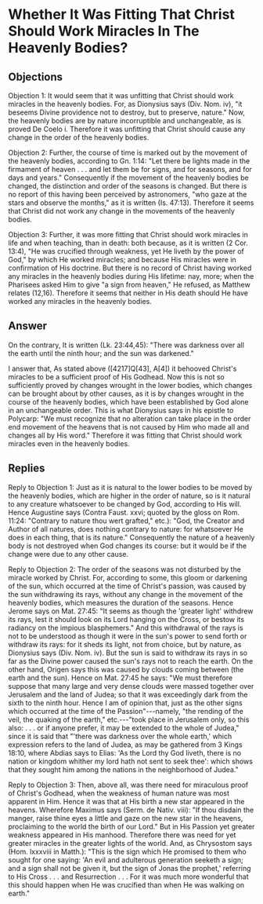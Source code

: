 # Whether It Was Fitting That Christ Should Work Miracles In The Heavenly Bodies?

## Objections

Objection 1: It would seem that it was unfitting that Christ should work miracles in the heavenly bodies. For, as Dionysius says (Div. Nom. iv), "it beseems Divine providence not to destroy, but to preserve, nature." Now, the heavenly bodies are by nature incorruptible and unchangeable, as is proved De Coelo i. Therefore it was unfitting that Christ should cause any change in the order of the heavenly bodies.

Objection 2: Further, the course of time is marked out by the movement of the heavenly bodies, according to Gn. 1:14: "Let there be lights made in the firmament of heaven . . . and let them be for signs, and for seasons, and for days and years." Consequently if the movement of the heavenly bodies be changed, the distinction and order of the seasons is changed. But there is no report of this having been perceived by astronomers, "who gaze at the stars and observe the months," as it is written (Is. 47:13). Therefore it seems that Christ did not work any change in the movements of the heavenly bodies.

Objection 3: Further, it was more fitting that Christ should work miracles in life and when teaching, than in death: both because, as it is written (2 Cor. 13:4), "He was crucified through weakness, yet He liveth by the power of God," by which He worked miracles; and because His miracles were in confirmation of His doctrine. But there is no record of Christ having worked any miracles in the heavenly bodies during His lifetime: nay, more; when the Pharisees asked Him to give "a sign from heaven," He refused, as Matthew relates (12,16). Therefore it seems that neither in His death should He have worked any miracles in the heavenly bodies.

## Answer

On the contrary, It is written (Lk. 23:44,45): "There was darkness over all the earth until the ninth hour; and the sun was darkened."

I answer that, As stated above ([4217]Q[43], A[4]) it behooved Christ's miracles to be a sufficient proof of His Godhead. Now this is not so sufficiently proved by changes wrought in the lower bodies, which changes can be brought about by other causes, as it is by changes wrought in the course of the heavenly bodies, which have been established by God alone in an unchangeable order. This is what Dionysius says in his epistle to Polycarp: "We must recognize that no alteration can take place in the order end movement of the heavens that is not caused by Him who made all and changes all by His word." Therefore it was fitting that Christ should work miracles even in the heavenly bodies.

## Replies

Reply to Objection 1: Just as it is natural to the lower bodies to be moved by the heavenly bodies, which are higher in the order of nature, so is it natural to any creature whatsoever to be changed by God, according to His will. Hence Augustine says (Contra Faust. xxvi; quoted by the gloss on Rom. 11:24: "Contrary to nature thou wert grafted," etc.): "God, the Creator and Author of all natures, does nothing contrary to nature: for whatsoever He does in each thing, that is its nature." Consequently the nature of a heavenly body is not destroyed when God changes its course: but it would be if the change were due to any other cause.

Reply to Objection 2: The order of the seasons was not disturbed by the miracle worked by Christ. For, according to some, this gloom or darkening of the sun, which occurred at the time of Christ's passion, was caused by the sun withdrawing its rays, without any change in the movement of the heavenly bodies, which measures the duration of the seasons. Hence Jerome says on Mat. 27:45: "It seems as though the 'greater light' withdrew its rays, lest it should look on its Lord hanging on the Cross, or bestow its radiancy on the impious blasphemers." And this withdrawal of the rays is not to be understood as though it were in the sun's power to send forth or withdraw its rays: for it sheds its light, not from choice, but by nature, as Dionysius says (Div. Nom. iv). But the sun is said to withdraw its rays in so far as the Divine power caused the sun's rays not to reach the earth. On the other hand, Origen says this was caused by clouds coming between (the earth and the sun). Hence on Mat. 27:45 he says: "We must therefore suppose that many large and very dense clouds were massed together over Jerusalem and the land of Judea; so that it was exceedingly dark from the sixth to the ninth hour. Hence I am of opinion that, just as the other signs which occurred at the time of the Passion"---namely, "the rending of the veil, the quaking of the earth," etc.---"took place in Jerusalem only, so this also: . . . or if anyone prefer, it may be extended to the whole of Judea," since it is said that "'there was darkness over the whole earth,' which expression refers to the land of Judea, as may be gathered from 3 Kings 18:10, where Abdias says to Elias: 'As the Lord thy God liveth, there is no nation or kingdom whither my lord hath not sent to seek thee': which shows that they sought him among the nations in the neighborhood of Judea."

Reply to Objection 3: Then, above all, was there need for miraculous proof of Christ's Godhead, when the weakness of human nature was most apparent in Him. Hence it was that at His birth a new star appeared in the heavens. Wherefore Maximus says (Serm. de Nativ. viii): "If thou disdain the manger, raise thine eyes a little and gaze on the new star in the heavens, proclaiming to the world the birth of our Lord." But in His Passion yet greater weakness appeared in His manhood. Therefore there was need for yet greater miracles in the greater lights of the world. And, as Chrysostom says (Hom. lxxxviii in Matth.): "This is the sign which He promised to them who sought for one saying: 'An evil and adulterous generation seeketh a sign; and a sign shall not be given it, but the sign of Jonas the prophet,' referring to His Cross . . . and Resurrection . . . For it was much more wonderful that this should happen when He was crucified than when He was walking on earth."